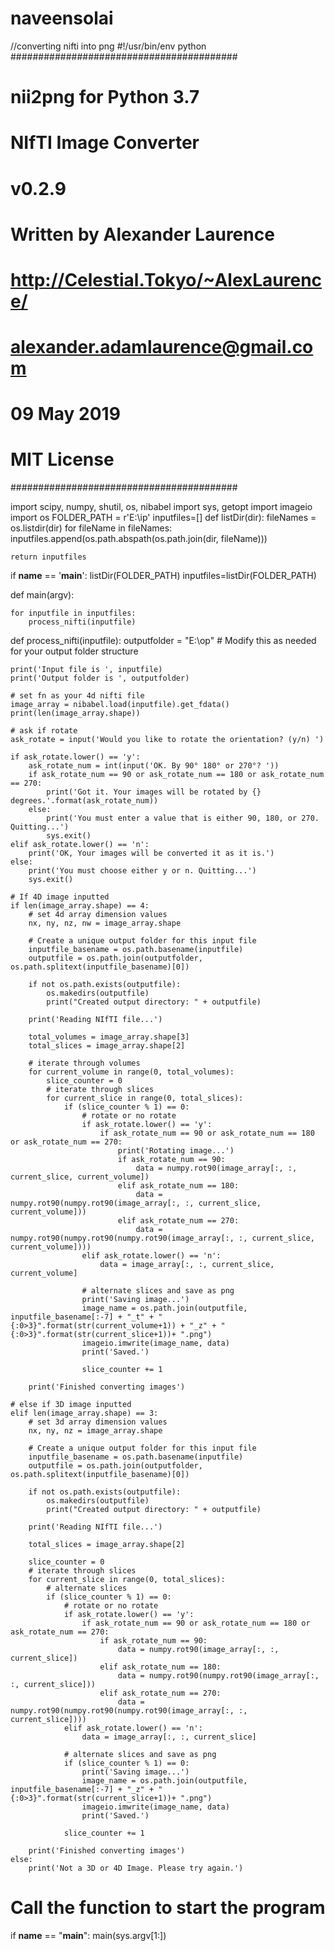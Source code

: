 # naveensolai
//converting nifti into png
#!/usr/bin/env python
#########################################
#       nii2png for Python 3.7          #
#         NIfTI Image Converter         #
#                v0.2.9                 #
#                                       #
#     Written by Alexander Laurence     #
# http://Celestial.Tokyo/~AlexLaurence/ #
#    alexander.adamlaurence@gmail.com   #
#              09 May 2019              #
#              MIT License              #
#########################################

import scipy, numpy, shutil, os, nibabel
import sys, getopt
import imageio
import os
FOLDER_PATH = r'E:\\ip'
inputfiles=[]
def listDir(dir):
    fileNames = os.listdir(dir)
    for fileName in fileNames:
        inputfiles.append(os.path.abspath(os.path.join(dir, fileName)))

    return inputfiles
if __name__ == '__main__':
    listDir(FOLDER_PATH)
inputfiles=listDir(FOLDER_PATH)

def main(argv):


    for inputfile in inputfiles:
        process_nifti(inputfile)

def process_nifti(inputfile):
    outputfolder = "E:\op"  # Modify this as needed for your output folder structure

    print('Input file is ', inputfile)
    print('Output folder is ', outputfolder)

    # set fn as your 4d nifti file
    image_array = nibabel.load(inputfile).get_fdata()
    print(len(image_array.shape))

    # ask if rotate
    ask_rotate = input('Would you like to rotate the orientation? (y/n) ')

    if ask_rotate.lower() == 'y':
        ask_rotate_num = int(input('OK. By 90° 180° or 270°? '))
        if ask_rotate_num == 90 or ask_rotate_num == 180 or ask_rotate_num == 270:
            print('Got it. Your images will be rotated by {} degrees.'.format(ask_rotate_num))
        else:
            print('You must enter a value that is either 90, 180, or 270. Quitting...')
            sys.exit()
    elif ask_rotate.lower() == 'n':
        print('OK, Your images will be converted it as it is.')
    else:
        print('You must choose either y or n. Quitting...')
        sys.exit()

    # If 4D image inputted
    if len(image_array.shape) == 4:
        # set 4d array dimension values
        nx, ny, nz, nw = image_array.shape

        # Create a unique output folder for this input file
        inputfile_basename = os.path.basename(inputfile)
        outputfile = os.path.join(outputfolder, os.path.splitext(inputfile_basename)[0])

        if not os.path.exists(outputfile):
            os.makedirs(outputfile)
            print("Created output directory: " + outputfile)

        print('Reading NIfTI file...')

        total_volumes = image_array.shape[3]
        total_slices = image_array.shape[2]

        # iterate through volumes
        for current_volume in range(0, total_volumes):
            slice_counter = 0
            # iterate through slices
            for current_slice in range(0, total_slices):
                if (slice_counter % 1) == 0:
                    # rotate or no rotate
                    if ask_rotate.lower() == 'y':
                        if ask_rotate_num == 90 or ask_rotate_num == 180 or ask_rotate_num == 270:
                            print('Rotating image...')
                            if ask_rotate_num == 90:
                                data = numpy.rot90(image_array[:, :, current_slice, current_volume])
                            elif ask_rotate_num == 180:
                                data = numpy.rot90(numpy.rot90(image_array[:, :, current_slice, current_volume]))
                            elif ask_rotate_num == 270:
                                data = numpy.rot90(numpy.rot90(numpy.rot90(image_array[:, :, current_slice, current_volume])))
                    elif ask_rotate.lower() == 'n':
                        data = image_array[:, :, current_slice, current_volume]

                    # alternate slices and save as png
                    print('Saving image...')
                    image_name = os.path.join(outputfile, inputfile_basename[:-7] + "_t" + "{:0>3}".format(str(current_volume+1)) + "_z" + "{:0>3}".format(str(current_slice+1))+ ".png")
                    imageio.imwrite(image_name, data)
                    print('Saved.')

                    slice_counter += 1

        print('Finished converting images')

    # else if 3D image inputted
    elif len(image_array.shape) == 3:
        # set 3d array dimension values
        nx, ny, nz = image_array.shape

        # Create a unique output folder for this input file
        inputfile_basename = os.path.basename(inputfile)
        outputfile = os.path.join(outputfolder, os.path.splitext(inputfile_basename)[0])

        if not os.path.exists(outputfile):
            os.makedirs(outputfile)
            print("Created output directory: " + outputfile)

        print('Reading NIfTI file...')

        total_slices = image_array.shape[2]

        slice_counter = 0
        # iterate through slices
        for current_slice in range(0, total_slices):
            # alternate slices
            if (slice_counter % 1) == 0:
                # rotate or no rotate
                if ask_rotate.lower() == 'y':
                    if ask_rotate_num == 90 or ask_rotate_num == 180 or ask_rotate_num == 270:
                        if ask_rotate_num == 90:
                            data = numpy.rot90(image_array[:, :, current_slice])
                        elif ask_rotate_num == 180:
                            data = numpy.rot90(numpy.rot90(image_array[:, :, current_slice]))
                        elif ask_rotate_num == 270:
                            data = numpy.rot90(numpy.rot90(numpy.rot90(image_array[:, :, current_slice])))
                elif ask_rotate.lower() == 'n':
                    data = image_array[:, :, current_slice]

                # alternate slices and save as png
                if (slice_counter % 1) == 0:
                    print('Saving image...')
                    image_name = os.path.join(outputfile, inputfile_basename[:-7] + "_z" + "{:0>3}".format(str(current_slice+1))+ ".png")
                    imageio.imwrite(image_name, data)
                    print('Saved.')

                slice_counter += 1

        print('Finished converting images')
    else:
        print('Not a 3D or 4D Image. Please try again.')

# Call the function to start the program
if __name__ == "__main__":
   main(sys.argv[1:])
   


